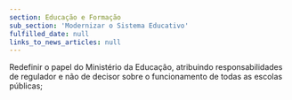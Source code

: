 ```yaml
---
section: Educação e Formação
sub_section: 'Modernizar o Sistema Educativo'
fulfilled_date: null
links_to_news_articles: null
---
```


Redefinir o papel do Ministério da Educação, atribuindo responsabilidades de regulador e não de decisor sobre o funcionamento de todas as escolas públicas;